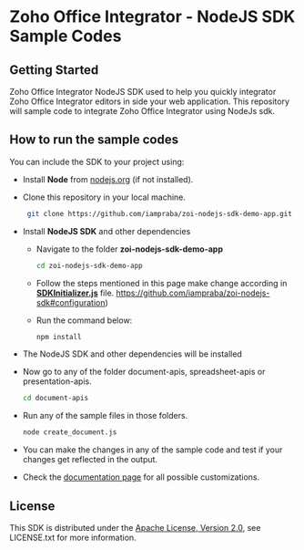 # Zoho Office Integrator - NodeJS SDK Sample Codes


## Getting Started

Zoho Office Integrator NodeJS SDK used to help you quickly integrator Zoho Office Integrator editors in side your web application. This repository will sample code to integrate Zoho Office Integrator using NodeJs sdk.

## How to run the sample codes

You can include the SDK to your project using:

- Install **Node** from [nodejs.org](https://nodejs.org/en/download/) (if not installed).

- Clone this repository in your local machine.
   ```sh
    git clone https://github.com/iampraba/zoi-nodejs-sdk-demo-app.git
    ```

- Install **NodeJS SDK** and other dependencies 
    - Navigate to the folder **zoi-nodejs-sdk-demo-app**
        ```sh
        cd zoi-nodejs-sdk-demo-app
        ```
    - Follow the steps mentioned in this page make change according in **[SDKInitializer.js](SDKInitializer.js)** file. https://github.com/iampraba/zoi-nodejs-sdk#configuration)

    - Run the command below:
      ```sh
      npm install
      ```
- The NodeJS SDK and other dependencies will be installed

- Now go to any of the folder document-apis, spreadsheet-apis or presentation-apis.
    ```sh
    cd document-apis
    ```

- Run any of the sample files in those folders.
    ```sh
    node create_document.js
    ```
- You can make the changes in any of the sample code and test if your changes get reflected in the output.
 
- Check the [documentation page](https://www.zoho.com/officeplatform/integrator/api/v1/) for all possible customizations.

## License

This SDK is distributed under the [Apache License, Version 2.0](http://www.apache.org/licenses/LICENSE-2.0), see LICENSE.txt for more information.
